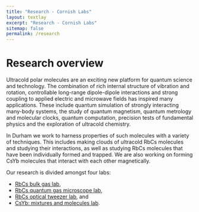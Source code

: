 ```yaml
---
title: "Research - Cornish Labs"
layout: textlay
excerpt: "Research - Cornish Labs"
sitemap: false
permalink: /research
---
```


# Research overview
Ultracold polar molecules are an exciting new platform for quantum science and technology. The combination of rich internal structure of vibration and rotation, controllable long-range dipole-dipole interactions and strong coupling to applied electric and microwave fields has inspired many applications. These include quantum simulation of strongly interacting many-body systems, the study of quantum magnetism, quantum metrology and molecular clocks, quantum computation, precision tests of fundamental physics and the exploration of ultracold chemistry.

In Durham we work to harness properties of such molecules with a variety of techniques. This includes making clouds of ultracold RbCs molecules and studying their interactions, as well as studying RbCs molecules that have been individually formed and trapped. We are also working on forming CsYb molecules that interact with each other magnetically.

Our research is divided amongst four labs:
<ul>
    <li><a href="{{ site.url }}{{ site.baseurl }}/rbcs">RbCs bulk gas lab</a>,</li>
    <li><a href="{{ site.url }}{{ site.baseurl }}/microscope">RbCs quantum gas microscope lab</a>,</li>
    <li><a href="{{ site.url }}{{ site.baseurl }}/tweezers">RbCs optical tweezer lab</a>, and </li>
    <li><a href="{{ site.url }}{{ site.baseurl }}/csyb">CsYb: mixtures and molecules lab</a>.</li>
</ul>
